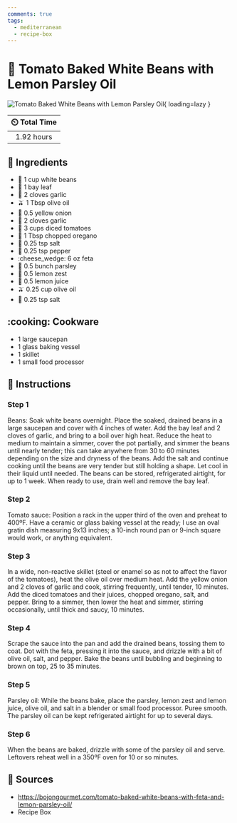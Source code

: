 ```yaml
---
comments: true
tags:
  - mediterranean
  - recipe-box
---
```

# :tomato: Tomato Baked White Beans with Lemon Parsley Oil

![Tomato Baked White Beans with Lemon Parsley Oil][1]{ loading=lazy }

| :timer_clock: Total Time |
|:-----------------------: |
| 1.92 hours |

## :salt: Ingredients

- :canned_food: 1 cup white beans
- :fallen_leaf: 1 bay leaf
- :garlic: 2 cloves garlic
- :olive: 1 Tbsp olive oil
- :onion: 0.5 yellow onion
- :garlic: 2 cloves garlic
- :tomato: 3 cups diced tomatoes
- :herb: 1 Tbsp chopped oregano
- :salt: 0.25 tsp salt
- :salt: 0.25 tsp pepper
- :cheese_wedge: 6 oz feta
- :herb: 0.5 bunch parsley
- :lemon: 0.5 lemon zest
- :lemon: 0.5 lemon juice
- :olive: 0.25 cup olive oil
- :salt: 0.25 tsp salt

## :cooking: Cookware

- 1 large saucepan
- 1 glass baking vessel
- 1 skillet
- 1 small food processor

## :pencil: Instructions

### Step 1

Beans: Soak white beans overnight. Place the soaked, drained beans in a large saucepan and cover with 4 inches of water.
Add the bay leaf and 2 cloves of garlic, and bring to a boil over high heat. Reduce the heat to medium to maintain a
simmer, cover the pot partially, and simmer the beans until nearly tender; this can take anywhere from 30 to 60 minutes
depending on the size and dryness of the beans. Add the salt and continue cooking until the beans are very tender but
still holding a shape. Let cool in their liquid until needed. The beans can be stored, refrigerated airtight, for up to
1 week. When ready to use, drain well and remove the bay leaf.

### Step 2

Tomato sauce: Position a rack in the upper third of the oven and preheat to 400ºF. Have a ceramic or glass baking
vessel at the ready; I use an oval gratin dish measuring 9x13 inches; a 10-inch round pan or 9-inch square would work,
or anything equivalent.

### Step 3

In a wide, non-reactive skillet (steel or enamel so as not to affect the flavor of the tomatoes), heat the olive oil
over medium heat. Add the yellow onion and 2 cloves of garlic and cook, stirring frequently, until tender, 10 minutes.
Add the diced tomatoes and their juices, chopped oregano, salt, and pepper. Bring to a simmer, then lower the heat and
simmer, stirring occasionally, until thick and saucy, 10 minutes.

### Step 4

Scrape the sauce into the pan and add the drained beans, tossing them to coat. Dot with the feta, pressing it into the
sauce, and drizzle with a bit of olive oil, salt, and pepper. Bake the beans until bubbling and beginning to brown on
top, 25 to 35 minutes.

### Step 5

Parsley oil: While the beans bake, place the parsley, lemon zest and lemon juice, olive oil, and salt in a blender or
small food processor. Puree smooth. The parsley oil can be kept refrigerated airtight for up to several days.

### Step 6

When the beans are baked, drizzle with some of the parsley oil and serve. Leftovers reheat well in a 350ºF oven for 10
or so minutes.

## :link: Sources

- <https://bojongourmet.com/tomato-baked-white-beans-with-feta-and-lemon-parsley-oil/>
- Recipe Box

[1]: <../assets/images/tomato-baked-white-beans-with-lemon-parsley-oil.jpg>
